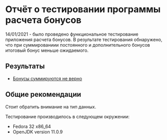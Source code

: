 # Отчёт о тестировании программы расчета бонусов

14/01/2021 - было проведено функциональное тестирование приложения расчета бонусов. В результате тестирования обнаружено, что при суммированиии постоянного и дополнительного бонусов итоговый бонус меньше ожидаемого.


## Результаты

* [Бонусы суммируются не верно](https://github.com/YuliyaMuraveva/lesson-1.2.2/issues/1#issue-785761882)

## Общие рекомендации

Стоит обратить внимание на тип данных.

Тестирование производилось в следующем окружении:
* Fedora 32 x86_64
* OpenJDK version 11.0.9
